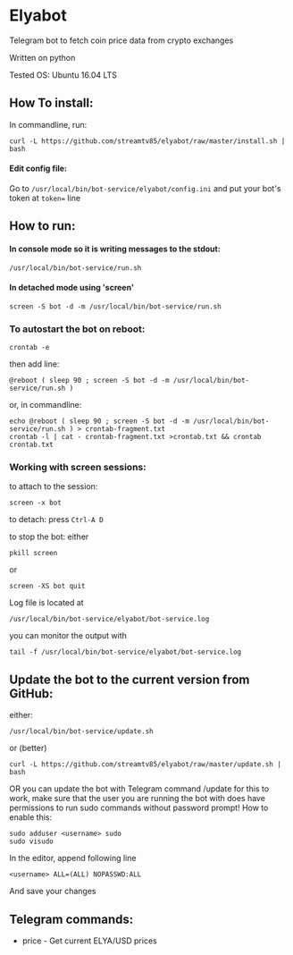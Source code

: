 # Elyabot
Telegram bot to fetch coin price data from crypto exchanges

Written on python

Tested OS: Ubuntu 16.04 LTS

## How To install:

In commandline, run:
```
curl -L https://github.com/streamtv85/elyabot/raw/master/install.sh | bash
```

#### Edit config file:

Go to `/usr/local/bin/bot-service/elyabot/config.ini`
and put your bot's token at `token=` line

## How to run:
#### In console mode so it is writing messages to the stdout:
```
/usr/local/bin/bot-service/run.sh
```

#### In detached mode using 'screen'
```
screen -S bot -d -m /usr/local/bin/bot-service/run.sh
```

### To autostart the bot on reboot:
```
crontab -e
```
then add line:
```
@reboot ( sleep 90 ; screen -S bot -d -m /usr/local/bin/bot-service/run.sh )
```

or, in commandline:
```
echo @reboot ( sleep 90 ; screen -S bot -d -m /usr/local/bin/bot-service/run.sh ) > crontab-fragment.txt
crontab -l | cat - crontab-fragment.txt >crontab.txt && crontab crontab.txt
```

### Working with screen sessions:

to attach to the session:
```
screen -x bot
```
to detach: press `Ctrl-A D`

to stop the bot:
either
```
pkill screen
```
or
```
screen -XS bot quit
```

Log file is located at
```
/usr/local/bin/bot-service/elyabot/bot-service.log
```

you can monitor the output with
```
tail -f /usr/local/bin/bot-service/elyabot/bot-service.log
```
## Update the bot to the current version from GitHub:

either:
```
/usr/local/bin/bot-service/update.sh
```
or (better)
```
curl -L https://github.com/streamtv85/elyabot/raw/master/update.sh | bash
```

OR you can update the bot with Telegram command /update
for this to work,
make sure that the user you are running the bot with does have permissions to run sudo commands without password prompt!
How to enable this:
```
sudo adduser <username> sudo
sudo visudo
```
In the editor, append following line
```
<username> ALL=(ALL) NOPASSWD:ALL
```
And save your changes

## Telegram commands:

- price - Get current ELYA/USD prices
